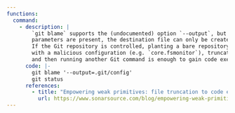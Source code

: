 ```yaml
---
functions:
  command:
    - description: |
        `git blame` supports the (undocumented) option `--output`, but if no other positional
        parameters are present, the destination file can only be created or truncated.
        If the Git repository is controlled, planting a bare repository at the top-level
        with a malicious configuration (e.g. `core.fsmonitor`), truncating `.git/config`
        and then running another Git command is enough to gain code execution.
      code: |-
        git blame '--output=.git/config'
        git status
      references:
        - title: "Empowering weak primitives: file truncation to code execution with Git"
          url: https://www.sonarsource.com/blog/empowering-weak-primitives-file-truncation-to-code-execution-with-git/
---
```

